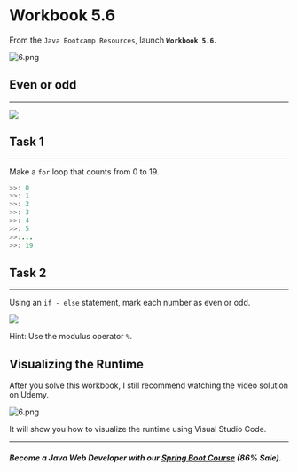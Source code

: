# Workbook 5.6

From the `Java Bootcamp Resources`, launch **`Workbook 5.6`**.

![6.png](https://firebasestorage.googleapis.com/v0/b/learnthepart-75aed.appspot.com/o/images%2F24f1f0fa-d2c9-475a-a4bf-465babf5fc59?alt=media&token=c9cb31a5-6f0f-47c4-aa39-bd4d8f3023e7)

## Even or odd
-----------

![](https://firebasestorage.googleapis.com/v0/b/learnthepart-75aed.appspot.com/o/images%2F6ada0865-00e7-49c0-92bc-afae35f010bc?alt=media&token=76652ad8-a19c-4fe7-b347-d920c109f42e)

## Task 1
------

Make a `for` loop that counts from 0 to 19.

```java
>>﻿: 0
>>﻿: 1
>>﻿: 2
>>﻿: 3
>>﻿: 4
>>﻿: 5
>>﻿:﻿...
>>﻿: 19
```

## Task 2
------

Using an `if - else` statement, mark each number as even or odd.

![](https://firebasestorage.googleapis.com/v0/b/learnthepart-75aed.appspot.com/o/images%2Fa8d9f44c-c37a-4618-96f7-e20d15c80912?alt=media&token=f95e1df5-8d21-46ae-b31e-13b117470925)

Hint: Use the modulus operator `%`.

## Visualizing the Runtime

After you solve this workbook, I still recommend watching the video solution on Udemy.

![6.png](https://firebasestorage.googleapis.com/v0/b/learnthepart-75aed.appspot.com/o/images%2Fbb6db08b-ae52-4f28-9040-c984f087e592?alt=media&token=46e3faf2-11c9-4804-8254-d5df69b61ca9)

It will show you how to visualize the runtime using Visual Studio Code.

----------
##### Become a Java Web Developer with our [Spring Boot Course](https://udemy-redirect-app.herokuapp.com/spring) (86% Sale).